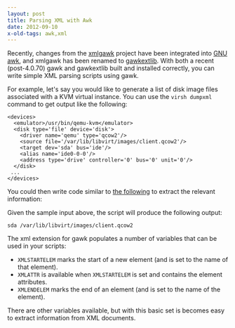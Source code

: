 ```yaml
---
layout: post
title: Parsing XML with Awk
date: 2012-09-10
x-old-tags: awk,xml
---
```


Recently, changes from the [xmlgawk][] project have been integrated into
[GNU awk][], and xmlgawk has been renamed to [gawkextlib][]. With both a
recent (post-4.0.70) gawk and gawkextlib built and installed
correctly, you can write simple XML parsing scripts using gawk.

[xmlgawk]: http://gawkextlib.sourceforge.net/
[gawkextlib]: http://gawkextlib.sourceforge.net/
[gnu awk]: https://www.gnu.org/software/gawk/

For example, let's say you would like to generate a list of disk image
files associated with a KVM virtual instance. You can use the `virsh
dumpxml` command to get output like the following:

    <devices>
      <emulator>/usr/bin/qemu-kvm</emulator>
      <disk type='file' device='disk'>
        <driver name='qemu' type='qcow2'/>
        <source file='/var/lib/libvirt/images/client.qcow2'/>
        <target dev='sda' bus='ide'/>
        <alias name='ide0-0-0'/>
        <address type='drive' controller='0' bus='0' unit='0'/>
      </disk>
     ...
    </devices>

You could then write code similar to [the
following](https://gist.github.com/4012705) to extract the relevant
information:

<script src="https://gist.github.com/4012705.js"></script>

Given the sample input above, the script will produce the following
output:

    sda /var/lib/libvirt/images/client.qcow2

The xml extension for gawk populates a number of variables that
can be used in your scripts:

- `XMLSTARTELEM` marks the start of a new element (and is set to the
  name of that element).
- `XMLATTR` is available when `XMLSTARTELEM` is set and contains the
  element attributes.
- `XMLENDELEM` marks the end of an element (and is set to the name of
  the element).

There are other variables available, but with this basic set is
becomes easy to extract information from XML documents.

